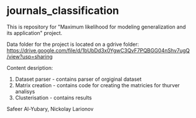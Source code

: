 # journals_classification

This is repository for "Maximum likelihood for modeling generalization and its application" project. 

Data folder for the project is located on a gdrive folder: https://drive.google.com/file/d/1bUbDd3x0YgwC3QvF7PQBGG04nShv7ugQ/view?usp=sharing

Content desription:

1. Dataset parser - contains parser of orgiginal dataset
2. Matrix creation - contains code for creating the matricies for thurver analisys
3. Clusterisation - contains results

Safeer Al-Yubary, Nickolay Larionov
